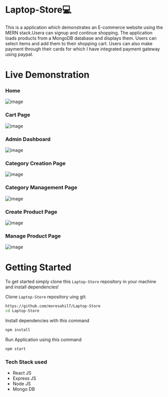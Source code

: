 # Laptop-Store💻
This is a application which demonstrates an E-commerce website using the MERN stack.Usera can signup and continue shopping. The application loads products from a MongoDB database and displays them. Users can select items and add them to their shopping cart. Users can also make payment through their cards for which I have integrated payment gateway using paypal.

# Live Demonstration

### Home
![image](https://user-images.githubusercontent.com/82169025/148420917-3d3b4f3c-6ccd-4394-9028-336544ef1b96.png)

### Cart Page
![image](https://user-images.githubusercontent.com/82169025/148421009-91bdc07e-fc7f-4022-a814-32e7a67ed4ac.png)

### Admin Dashboard
![image](https://user-images.githubusercontent.com/82169025/148421111-1f0fe857-eac1-4a12-be20-878280419fe7.png)

### Category Creation Page
![image](https://user-images.githubusercontent.com/82169025/148421174-f8208d9a-444f-4ede-8322-94b5a34cb4ca.png)

### Category Management Page
![image](https://user-images.githubusercontent.com/82169025/148421224-60dcd192-c282-4ad5-8c96-00eaea71b2d9.png)

### Create Product Page
![image](https://user-images.githubusercontent.com/82169025/148421275-2727b151-1d08-443c-90bf-18275d173f0f.png)

### Manage Product Page
![image](https://user-images.githubusercontent.com/82169025/148421340-ce901a2e-550c-4e98-81b9-ea3b18372bc9.png)


# Getting Started
To get started  simply clone this `Laptop-Store` repository in your machine and install dependencies!

Clone `Laptop-Store` repository uing git:
```bash
https://github.com/moresahil7/Laptop-Store
cd Laptop-Store
```
Install dependencies with this command
```bash
npm install
```
Run Application using this command
```bash
npm start
```

### Tech Stack used
* React JS
* Express JS
* Node JS
* Mongo DB
